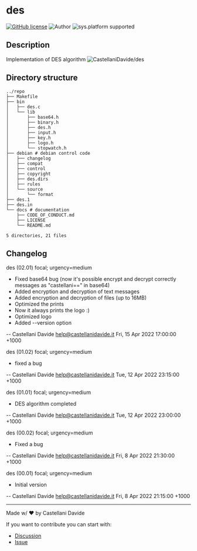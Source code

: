 # des
[![GitHub license](https://img.shields.io/badge/license-GNU-green?style=flat)](https://github.com/CastellaniDavide/des/blob/main/docs/LICENSE)
![Author](https://img.shields.io/badge/author-Castellani%20Davide-green?style=flat)
![sys.platform supported](https://img.shields.io/badge/OS%20platform%20supported-all-blue?style=flat) 

##  Description 
Implementation of DES algorithm
![CastellaniDavide/des](https://opengraph.githubassets.com/2195f3d7fb190e44dd0a4b3b7a3a6d448bc5af19b492cbf1e88964cdb8fdef22/CastellaniDavide/des)
##  Directory structure 

```
../repo
├── Makefile
├── bin
│   ├── des.c
│   └── lib
│       ├── base64.h
│       ├── binary.h
│       ├── des.h
│       ├── input.h
│       ├── key.h
│       ├── logo.h
│       └── stopwatch.h
├── debian # debian control code
│   ├── changelog
│   ├── compat
│   ├── control
│   ├── copyright
│   ├── des.dirs
│   ├── rules
│   └── source
│       └── format
├── des.1
├── des.in
└── docs # documentation
    ├── CODE_OF_CONDUCT.md
    ├── LICENSE
    └── README.md

5 directories, 21 files
```
## Changelog
des (02.01) focal; urgency=medium

  * Fixed base64 bug (now it's possible encrypt and decrypt correctly messages as "castellani==" in base64)
  * Added encryption and decryption of text messages
  * Added encryption and decryption of files (up to 16MB)
  * Optimized the prints
  * Now it always prints the logo :)
  * Optimized logo
  * Added --version option

 -- Castellani Davide <help@castellanidavide.it>  Fri, 15 Apr 2022 17:00:00 +1000

des (01.02) focal; urgency=medium

  * fixed a bug

 -- Castellani Davide <help@castellanidavide.it>  Tue, 12 Apr 2022 23:15:00 +1000

des (01.01) focal; urgency=medium

  * DES algorithm completed

 -- Castellani Davide <help@castellanidavide.it>  Tue, 12 Apr 2022 23:00:00 +1000

des (00.02) focal; urgency=medium

  * Fixed a bug

 -- Castellani Davide <help@castellanidavide.it>  Fri, 8 Apr 2022 21:30:00 +1000

des (00.01) focal; urgency=medium

  * Initial version

 -- Castellani Davide <help@castellanidavide.it>  Fri, 8 Apr 2022 21:15:00 +1000

---
Made w/ :heart: by Castellani Davide

If you want to contribute you can start with:
- [Discussion](https://github.com/CastellaniDavide/des/discussions)
- [Issue](https://github.com/CastellaniDavide/des/issues/new)
